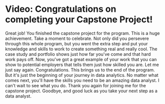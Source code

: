 # Video: Congratulations on completing your Capstone Project!

Great job! You finished the capstone project for the program. This is a huge achievement. Take a moment to celebrate. Not only did you persevere through this whole program, but you went the extra step and put your knowledge and skills to work to create something real and really cool. The case study and portfolio shows just how far you've come and that hard work pays off. Now, you've got a great example of your work that you can show to potential employers that tells them just how skilled you are. Let me just say again. Congratulations. This brings us to the end of the program. But it's just the beginning of your journey in data analytics. No matter what comes next, you'll have the skills you need to be an amazing data analyst. I can't wait to see what you do. Thank you again for joining me for the capstone project. Goodbye, and good luck as you take your next step as a data analyst.